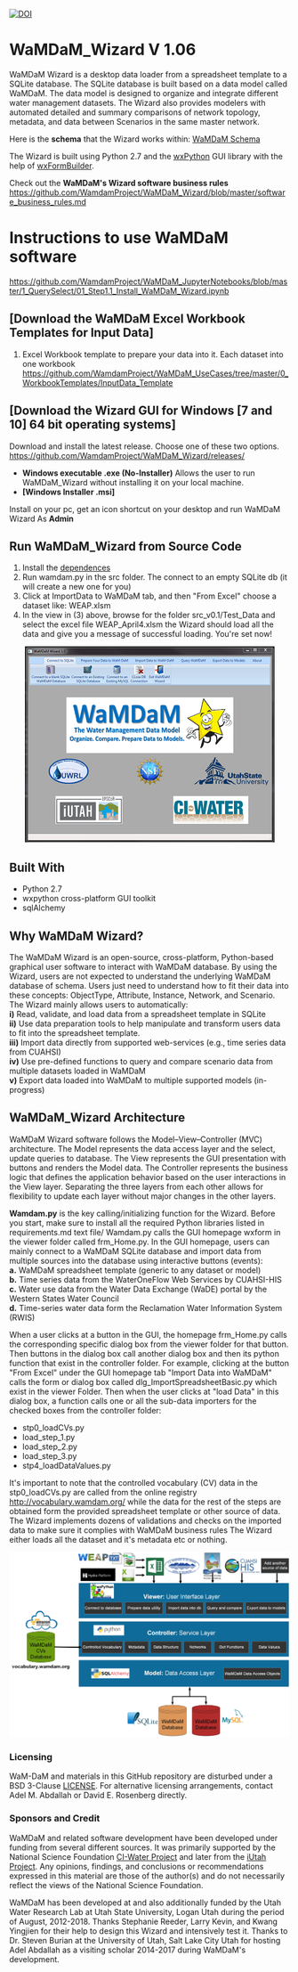 [![DOI](https://zenodo.org/badge/92693785.svg)](https://zenodo.org/badge/latestdoi/92693785)

# WaMDaM_Wizard V 1.06
WaMDaM Wizard is a desktop data loader from a spreadsheet template to a SQLite database. The SQLite database is built based on a data model called WaMDaM. The data model is designed to organize and integrate different water management datasets. The Wizard also provides modelers with automated detailed and summary comparisons of network topology, metadata, and data between Scenarios in the same master network. 

Here is the **schema** that the Wizard works within: [WaMDaM Schema](https://wamdamproject.github.io/WaMDaM_Information_Model/diagrams/01_WaMDaM.html)  

The Wizard is built using Python 2.7 and the [wxPython](https://www.wxpython.org/) GUI library with the help of [wxFormBuilder](https://github.com/wxFormBuilder/wxFormBuilder).  

Check out the **WaMDaM's Wizard software business rules**   
https://github.com/WamdamProject/WaMDaM_Wizard/blob/master/software_business_rules.md


# Instructions to use WaMDaM software  
https://github.com/WamdamProject/WaMDaM_JupyterNotebooks/blob/master/1_QuerySelect/01_Step1.1_Install_WaMDaM_Wizard.ipynb


## [Download the WaMDaM Excel Workbook Templates for Input Data]
1. Excel Workbook template to prepare your data into it. Each dataset into one workbook
https://github.com/WamdamProject/WaMDaM_UseCases/tree/master/0_WorkbookTemplates/InputData_Template

## [Download the Wizard GUI for Windows [7 and 10] 64 bit operating systems]
Download and install the latest release. Choose one of these two options. 
https://github.com/WamdamProject/WaMDaM_Wizard/releases/


* **Windows executable .exe (No-Installer)**
Allows the user to run WaMDaM_Wizard without installing it on your local machine.   
* **[Windows Installer .msi]**

Install on your pc, get an icon shortcut on your desktop and run WaMDaM Wizard As **Admin**  





## Run WaMDaM_Wizard from Source Code 
1. Install the [dependences][7]  
2. Run wamdam.py in the src folder. The connect to an empty SQLite db (it will create a new one for you) 
3. Click at ImportData to WaMDaM tab, and then "From Excel" choose a dataset like: WEAP.xlsm
4. In the view in (3) above, browse for the folder src_v0.1/Test_Data and select the excel file WEAP_April4.xlsm 
the Wizard should load all the data and give you a message of successful loading. You're set now! 

<p align="center">
  <img width="449" height="352" src="/Wizard.PNG">
</p>

[7]:https://github.com/WamdamProject/WaMDaM_Wizard/blob/master/src/requirements.md

## Built With
* Python 2.7 
* wxpython cross-platform GUI toolkit
* sqlAlchemy


## Why WaMDaM Wizard?   
The WaMDaM Wizard is an open-source, cross-platform, Python-based graphical user software to interact with WaMDaM database. By using the Wizard, users are not expected to understand the underlying WaMDaM database of schema. Users just need to understand how to fit their data into these concepts: ObjectType, Attribute, Instance, Network, and Scenario. 
The Wizard mainly allows users to automatically:    
**i)**   Read, validate, and load data from a spreadsheet template in SQLite  
**ii)**  Use data preparation tools to help manipulate and transform users data to fit into the spreadsheet template.  
**iii)** Import data directly from supported web-services (e.g., time series data from CUAHSI)  
**iv)**  Use pre-defined functions to query and compare scenario data from multiple datasets loaded in WaMDaM   
**v)**   Export data loaded into WaMDaM to multiple supported models (in-progress)  


## WaMDaM_Wizard Architecture

WaMDaM Wizard software follows the Model–View–Controller (MVC) architecture. The Model represents the data access layer and the select, update queries to database. The View represents the GUI presentation with buttons and renders the Model data. The Controller represents the business logic that defines the application behavior based on the user interactions in the View layer. Separating the three layers from each other allows for flexibility to update each layer without major changes in the other layers.


**Wamdam.py** is the key calling/initializing function for the Wizard. Before you start, make sure to install all the required Python libraries listed in requirements.md text file/ Wamdam.py calls the GUI homepage wxform in the viewer folder called frm_Home.py. In the GUI homepage, users can mainly connect to a WaMDaM SQLite database and import data from multiple sources into the database using interactive buttons (events):    
**a.** WaMDaM spreadsheet template (generic to any dataset or model)   
**b.** Time series data from the WaterOneFlow Web Services by CUAHSI-HIS   
**c.** Water use data from the Water Data Exchange (WaDE) portal by the Western States Water Council  
**d.** Time-series water data form the Reclamation Water Information System (RWIS)  

When a user clicks at a button in the GUI, the homepage frm_Home.py calls the corresponding specific dialog box from the viewer folder for that button. Then buttons in the dialog box call another dialog box and then its python function that exist in the controller folder. For example, clicking at the button "From Excel" under the GUI homepage tab "Import Data into WaMDaM" calls the form or dialog box called dlg_ImportSpreadsheetBasic.py which exist in the viewer Folder. Then when the user clicks at "load Data" in this dialog box, a function calls one or all the sub-data importers for the checked boxes from the controller folder:   
* stp0_loadCVs.py  
* load_step_1.py  
* load_step_2.py  
* load_step_3.py  
* stp4_loadDataValues.py  
 
It's important to note that the controlled vocabulary (CV) data in the stp0_loadCVs.py are called from the online registry http://vocabulary.wamdam.org/ while the data for the rest of the steps are obtained form the provided spreadsheet template or other source of data. The Wizard implements dozens of validations and checks on the imported data to make sure it complies with WaMDaM business rules The Wizard either loads all the dataset and it's metadata etc or nothing.


<p align="center">
  <img src="/Wizard_flowchart.jpg">
</p>



### Licensing  
WaM-DaM and materials in this GitHub repository are disturbed under a BSD 3-Clause [LICENSE](/LICENSE). 
For alternative licensing arrangements, contact Adel M. Abdallah or David E. Rosenberg directly.    


### Sponsors and Credit  
WaMDaM and related software development have been developed under funding from several different sources. It was primarily supported by the National Science Foundation <a href="http://www.nsf.gov/awardsearch/showAward?AWD_ID=1135482" target="_blank">CI-Water Project</a> and later from the <a href="https://www.nsf.gov/awardsearch/showAward?AWD_ID=1208732" target="_blank">iUtah Project</a>. 
Any opinions, findings, and conclusions or recommendations expressed in this material are those of the author(s) and do not necessarily reflect the views of the National Science Foundation.    

WaMDaM has been developed at and also additionally funded by the Utah Water Research Lab at Utah State University, Logan Utah during the period of August, 2012-2018. Thanks Stephanie Reeder, Larry Kevin, and Kwang Yingjien for their help to design this Wizard and intensively test it. Thanks to Dr. Steven Burian at the University of Utah, Salt Lake City Utah for hosting Adel Abdallah as a visiting scholar 2014-2017 during WaMDaM's development.  
